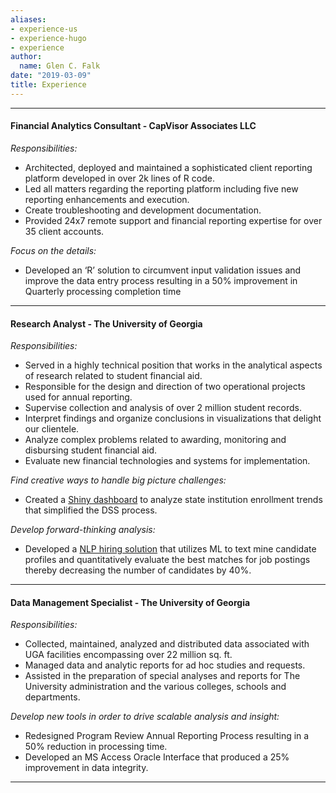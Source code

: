 ```yaml
---
aliases:
- experience-us
- experience-hugo
- experience
author:
  name: Glen C. Falk
date: "2019-03-09"
title: Experience
---
```


---

#### Financial Analytics Consultant - CapVisor Associates LLC

*Responsibilities:*  

- Architected, deployed and maintained a sophisticated client reporting platform developed in over 2k lines of R code.  
- Led all matters regarding the reporting platform including five new reporting enhancements and execution.  
- Create troubleshooting and development documentation.  
- Provided 24x7 remote support and financial reporting expertise for over 35 client accounts.  

*Focus on the details:*  

- Developed an ‘R’ solution to circumvent input validation issues and improve the data entry process resulting in a 50% improvement in Quarterly processing completion time 

---

#### Research Analyst - The University of Georgia 

*Responsibilities:*  

- Served in a highly technical position that works in the analytical aspects of research related to student financial aid.  
- Responsible for the design and direction of two operational projects used for annual reporting.  
- Supervise collection and analysis of over 2 million student records.  
- Interpret findings and organize conclusions in visualizations that delight our clientele.  
- Analyze complex problems related to awarding, monitoring and disbursing student financial aid.  
- Evaluate new financial technologies and systems for implementation.  
  
*Find creative ways to handle big picture challenges:*  

- Created a [Shiny dashboard](http://rpubs.com/UTexas80/MDHE) to analyze state institution enrollment trends that simplified the DSS process.

*Develop forward-thinking analysis:*  

- Developed a [NLP hiring solution](http://rpubs.com/UTexas80/NLPML) that utilizes ML to text mine candidate profiles and quantitatively evaluate the best matches for job postings thereby decreasing the number of candidates by 40%.  

---

#### Data Management Specialist - The University of Georgia

*Responsibilities:*  

- Collected, maintained, analyzed and distributed data associated with UGA facilities encompassing over 22 million sq. ft.  
- Managed data and analytic reports for ad hoc studies and requests.  
- Assisted in the preparation of special analyses and reports for The University administration and the various colleges, schools and departments.  
  
*Develop new tools in order to drive scalable analysis and insight:*  

- Redesigned Program Review Annual Reporting Process resulting in a 50% reduction in processing time.  
- Developed an MS Access Oracle Interface that produced a 25% improvement in data integrity.  

---